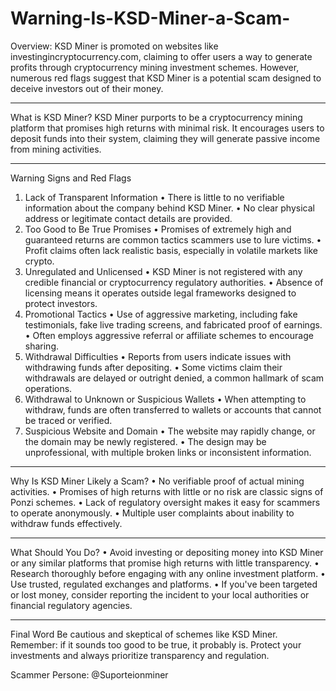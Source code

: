 # Warning-Is-KSD-Miner-a-Scam-
Overview:
KSD Miner is promoted on websites like investingincryptocurrency.com, claiming to offer users a way to generate profits through cryptocurrency mining investment schemes. However, numerous red flags suggest that KSD Miner is a potential scam designed to deceive investors out of their money.
________________________________________
What is KSD Miner?
KSD Miner purports to be a cryptocurrency mining platform that promises high returns with minimal risk. It encourages users to deposit funds into their system, claiming they will generate passive income from mining activities.
________________________________________
Warning Signs and Red Flags
1. Lack of Transparent Information
•	There is little to no verifiable information about the company behind KSD Miner.
•	No clear physical address or legitimate contact details are provided.
2. Too Good to Be True Promises
•	Promises of extremely high and guaranteed returns are common tactics scammers use to lure victims.
•	Profit claims often lack realistic basis, especially in volatile markets like crypto.
3. Unregulated and Unlicensed
•	KSD Miner is not registered with any credible financial or cryptocurrency regulatory authorities.
•	Absence of licensing means it operates outside legal frameworks designed to protect investors.
4. Promotional Tactics
•	Use of aggressive marketing, including fake testimonials, fake live trading screens, and fabricated proof of earnings.
•	Often employs aggressive referral or affiliate schemes to encourage sharing.
5. Withdrawal Difficulties
•	Reports from users indicate issues with withdrawing funds after depositing.
•	Some victims claim their withdrawals are delayed or outright denied, a common hallmark of scam operations.
6. Withdrawal to Unknown or Suspicious Wallets
•	When attempting to withdraw, funds are often transferred to wallets or accounts that cannot be traced or verified.
7. Suspicious Website and Domain
•	The website may rapidly change, or the domain may be newly registered.
•	The design may be unprofessional, with multiple broken links or inconsistent information.
________________________________________
Why Is KSD Miner Likely a Scam?
•	No verifiable proof of actual mining activities.
•	Promises of high returns with little or no risk are classic signs of Ponzi schemes.
•	Lack of regulatory oversight makes it easy for scammers to operate anonymously.
•	Multiple user complaints about inability to withdraw funds effectively.
________________________________________
What Should You Do?
•	Avoid investing or depositing money into KSD Miner or any similar platforms that promise high returns with little transparency.
•	Research thoroughly before engaging with any online investment platform.
•	Use trusted, regulated exchanges and platforms.
•	If you've been targeted or lost money, consider reporting the incident to your local authorities or financial regulatory agencies.
________________________________________
Final Word
Be cautious and skeptical of schemes like KSD Miner. Remember: if it sounds too good to be true, it probably is. Protect your investments and always prioritize transparency and regulation.

Scammer Persone: @Suporteionminer

